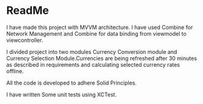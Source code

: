 # ReadMe

I have made this project with MVVM architecture. I have used Combine for Network Management and Combine for data binding from viewmodel to viewcontroller.

I divided project into two modules Currency Conversion module and Currency Selection Module.Currencies are being refreshed after 30 minutes as described in requirements and calculating selected currency rates offline.

All the code is developed to adhere Solid Principles.

I have written Some unit tests using XCTest.
